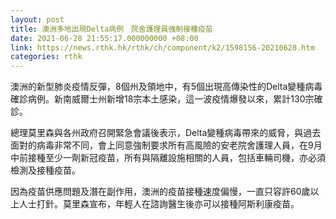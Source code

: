 ```yaml
---
layout: post
title: 澳洲多地出現Delta病例　院舍護理員強制接種疫苗
date: 2021-06-28 21:55:17.000000000 +08:00
link: https://news.rthk.hk/rthk/ch/component/k2/1598156-20210628.htm
categories: rthk
---
```


澳洲的新型肺炎疫情反彈，8個州及領地中，有5個出現高傳染性的Delta變種病毒確診病例。新南威爾士州新增18宗本土感染，這一波疫情爆發以來，累計130宗確診。

總理莫里森與各州政府召開緊急會議後表示，Delta變種病毒帶來的威脅，與過去面對的病毒非常不同，會上同意強制要求所有高風險的安老院舍護理人員，在9月中前接種至少一劑新冠疫苗，所有與隔離設施相關的人員，包括車輛司機，亦必須檢測及接種疫苗。

因為疫苗供應問題及潛在副作用，澳洲的疫苗接種速度偏慢，一直只容許60歲以上人士打針。莫里森宣布，年輕人在諮詢醫生後亦可以接種阿斯利康疫苗。
